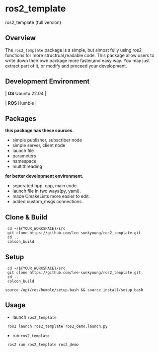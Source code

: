 # ros2_template
ros2_template (full version)

## Overview
The `ros2_template` package is a simple, but almost fully using ros2 functions for more structrual,readable code. 
This package allow users to write down their own package more faster,and easy way.
You may just extract part of it, or modify and proceed your development.

## Development Environment
| **OS** Ubuntu 22.04 |

| **ROS** Humble |

## Packages
 **this package has these sources.**
 
- simple publisher, subscriber node
- simple server, client node
- launch file
- parameters
- namespace
- multithreading



**for better development environment.**

- seperated hpp, cpp, main code.
- launch file in two ways(py, yaml).
- made CmakeLists more easier to edit.
- added custom_msgs connections.

## Clone & Build
```shell
 cd ~/${YOUR_WORKSPACE}/src
 git clone https://github.com/lee-sunkyoung/ros2_template.git
 cd ..
 colcon_build
```
## Setup
```shell
 cd ~/${YOUR_WORKSPACE}/src
 git clone https://github.com/lee-sunkyoung/ros2_template.git
 cd ..
 colcon_build
```

```shell
source /opt/ros/humble/setup.bash && source install/setup.bash
```

## Usage 
- launch `ros2_template`
```shell
 ros2 launch ros2_template ros2_demo.launch.py
```

- run `ros2_template`
```shell
 ros2 run ros2_template ros2_demo
```
